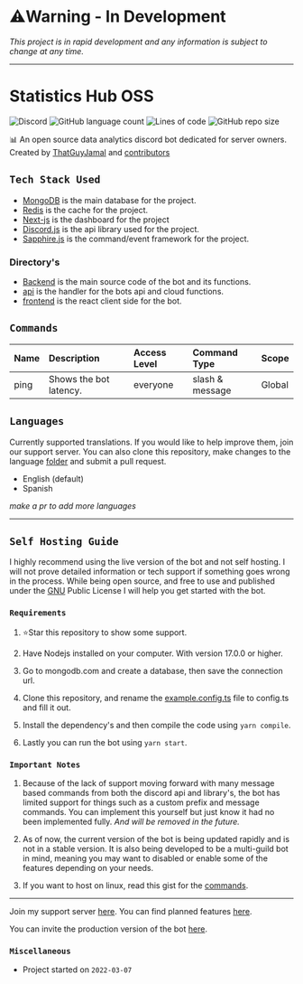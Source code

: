 # ⚠️Warning - In Development

_This project is in rapid development and any information is subject to change at any time._

---

# Statistics Hub OSS

![Discord](https://img.shields.io/discord/837830514130812970?style=flat-square) ![GitHub language count](https://img.shields.io/github/languages/count/ThatGuyJamal/statistics-hub-oss?style=flat-square) ![Lines of code](https://img.shields.io/tokei/lines/github/ThatGuyJamal/statistics-hub-oss?style=flat-square) ![GitHub repo size](https://img.shields.io/github/repo-size/ThatGuyJamal/statistics-hub-oss?style=flat-square)

📊 An open source data analytics discord bot dedicated for server owners. Created by [ThatGuyJamal](https://github.com/ThatGuyJamal) and [contributors](./.github/contributors.md)

## `Tech Stack Used`

- [MongoDB](https://www.mongodb.com/) is the main database for the project.
- [Redis](https://redis.io/) is the cache for the project.
- [Next-js](https://nextjs.org/) is the dashboard for the project
- [Discord.js](https://discord.js.org/) is the  api library used for the project.
- [Sapphire.js](https://www.sapphirejs.dev/) is the command/event framework for the project.

### Directory's

- [Backend](./backend/) is the main source code of the bot and its functions.
- [api](./api/) is the handler for the bots api and cloud functions.
- [frontend](./frontend/) is the react client side for the bot.

## `Commands`

| Name       | Description                                          | Access Level  | Command Type    | Scope      |
| :--------- | :--------------------------------------------------- | :------------ | :-------------- | :--------- |
| ping       | Shows the bot latency.                               | everyone      | slash & message | Global     |

## `Languages`

Currently supported translations. If you would like to help improve them, join our support server. You can also clone this repository, make changes to
the language [folder](./backend/src/languages/) and submit a pull request.

- English (default)
- Spanish

*make a pr to add more languages*

---

## `Self Hosting Guide`

I highly recommend using the live version of the bot and not self hosting. I will not prove detailed information or tech support
if something goes wrong in the process. While being open source, and free to use and published under the [GNU](./LICENSE) Public License I will help you get
started with the bot.

### `Requirements`

1.  ⭐Star this repository to show some support.

2.  Have Nodejs installed on your computer. With version 17.0.0 or higher.

3.  Go to mongodb.com and create a database, then save the connection url.

4.  Clone this repository, and rename the [example.config.ts](./backend/src) file to config.ts and fill it out.

5.  Install the dependency's and then compile the code using `yarn compile`.

6.  Lastly you can run the bot using `yarn start`.&#x20;

### `Important Notes`

1. Because of the lack of support moving forward with many message based commands from both the discord api and library's, the bot has limited support for things
   such as a custom prefix and message commands. You can implement this yourself but just know it had no been implemented fully. _And will be removed in the future._

2. As of now, the current version of the bot is being updated rapidly and is not in a stable version. It is also being developed to be a multi-guild bot in mind, meaning you may want to disabled or enable some of the features depending on your needs.

3. If you want to host on linux, read this gist for the [commands](https://gist.github.com/ThatGuyJamal/42a65ede25b5da6d84c04eada89d12ff).

---

Join my support server [here](https://discord.com/invite/N79DZsm3m2). You can find planned features [here](https://github.com/ThatGuyJamal/statistics-hub-oss/projects/2).

You can invite the production version of the bot [here](https://discord.com/api/oauth2/authorize?client_id=946398697254703174&permissions=415001496704&scope=bot%20applications.commands).


### `Miscellaneous`

- Project started on `2022-03-07`